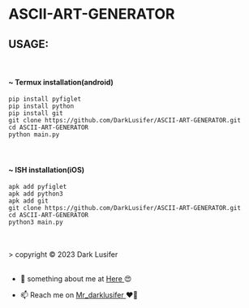 # ASCII-ART-GENERATOR

<h2 color="red" >USAGE:</h2>
<br>     <h4> ~ Termux installation(android) </h4>

` pip install pyfiglet ` <br>
` pip install python ` <br>
` pip install git ` <br>
` git clone https://github.com/DarkLusifer/ASCII-ART-GENERATOR.git ` <br>
` cd ASCII-ART-GENERATOR ` <br>
` python main.py ` <br> 
<br>
<br>     <h4> ~ ISH installation(iOS) </h4>

` apk add pyfiglet ` <br>
` apk add python3 ` <br>
` apk add git ` <br>
` git clone https://github.com/DarkLusifer/ASCII-ART-GENERATOR.git ` <br>
` cd ASCII-ART-GENERATOR ` <br>
` python3 main.py ` <br>


  <br>
  <br>
   > copyright © 2023 Dark Lusifer 
  <br>
  <br>
  
  
  
<p>

  - 💬 something about me at <a href="https://t.me/about_DarkLusifer"> Here </a> :heart_eyes:

  - 📫 Reach me on <a href="https://t.me/Mr_darklusifer"> Mr_darklusifer </a> :heart_on_fire:


<p align="left">
</p>
